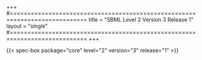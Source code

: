 +++
#============================================================================
title  = "SBML Level 2 Version 3 Release 1"
layout = "single"
#============================================================================
+++

{{< spec-box package="core" level="2" version="3" release="1" >}}

